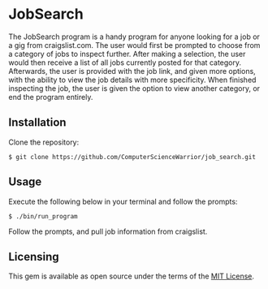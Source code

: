 # JobSearch

The JobSearch program is a handy program for anyone looking for a job or a gig from craigslist.com. 
The user would first be prompted to choose from a category of jobs to inspect further. After making a 
selection, the user would then receive a list of all jobs currently posted for that category. Afterwards,
the user is provided with the job link, and given more options, with the ability to view the job details 
with more specificity. When finished inspecting the job, the user is given the option to view another 
category, or end the program entirely. 


## Installation

Clone the repository: 
```
$ git clone https://github.com/ComputerScienceWarrior/job_search.git
```
## Usage

Execute the following below in your terminal and follow the prompts:

```
$ ./bin/run_program
```

Follow the prompts, and pull job information from craigslist.

## Licensing

This gem is available as open source under the terms of the [MIT License](https://opensource.org/licenses/MIT).

